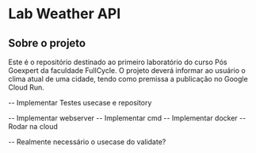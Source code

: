 # Lab Weather API


## Sobre o projeto

  
Este é o repositório destinado ao primeiro laboratório do curso Pós Goexpert da faculdade FullCycle.
O projeto deverá informar ao usuário o clima atual de uma cidade, tendo como premissa a publicação no Google Cloud Run.



-- Implementar Testes usecase e repository


-- Implementar webserver
-- Implementar cmd
-- Implementar docker
-- Rodar na cloud


-- Realmente necessário o usecase do validate?